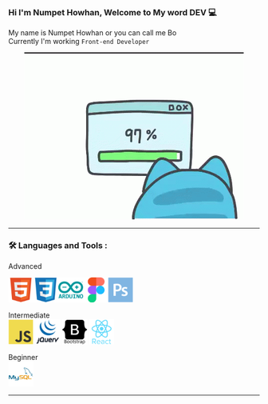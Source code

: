 ### Hi I'm Numpet Howhan, Welcome to My word DEV 💻

My name is Numpet Howhan or you can call me Bo  
Currently I'm working `Front-end Developer`

<p align="center">
  <img src="https://github.com/moqnpp/moqnpp/blob/87a2593cffb53fc80b6ef213b9c45b0f1d7af658/cappoo.gif" />  
</p>

---
### 🛠️ Languages and Tools :  
Advanced  
  
<img src="https://github.com/devicons/devicon/blob/1119b9f84c0290e0f0b38982099a2bd027a48bf1/icons/html5/html5-original.svg"  width="50px"><img src="https://github.com/devicons/devicon/blob/1119b9f84c0290e0f0b38982099a2bd027a48bf1/icons/css3/css3-original.svg"  width="50px"><img src="https://github.com/devicons/devicon/blob/1119b9f84c0290e0f0b38982099a2bd027a48bf1/icons/arduino/arduino-original-wordmark.svg"  width="50px"><img src="https://github.com/devicons/devicon/blob/1119b9f84c0290e0f0b38982099a2bd027a48bf1/icons/figma/figma-original.svg"  width="50px"><img src="https://github.com/devicons/devicon/blob/1119b9f84c0290e0f0b38982099a2bd027a48bf1/icons/photoshop/photoshop-plain.svg"  width="50px">  

Intermediate  
<img src="https://github.com/devicons/devicon/blob/1119b9f84c0290e0f0b38982099a2bd027a48bf1/icons/javascript/javascript-original.svg"  width="50px">
<img src="https://github.com/devicons/devicon/blob/1119b9f84c0290e0f0b38982099a2bd027a48bf1/icons/jquery/jquery-original-wordmark.svg"  width="50px">
<img src="https://github.com/devicons/devicon/blob/1119b9f84c0290e0f0b38982099a2bd027a48bf1/icons/bootstrap/bootstrap-plain-wordmark.svg"  width="50px">
<img src="https://github.com/devicons/devicon/blob/1119b9f84c0290e0f0b38982099a2bd027a48bf1/icons/react/react-original-wordmark.svg"  width="50px">
  
Beginner  
<img src="https://github.com/devicons/devicon/blob/1119b9f84c0290e0f0b38982099a2bd027a48bf1/icons/mysql/mysql-original-wordmark.svg"  width="50px">
  
---



